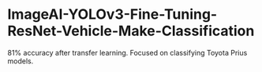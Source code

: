 # ImageAI-YOLOv3-Fine-Tuning-ResNet-Vehicle-Make-Classification

81% accuracy after transfer learning.  Focused on classifying Toyota Prius models.
